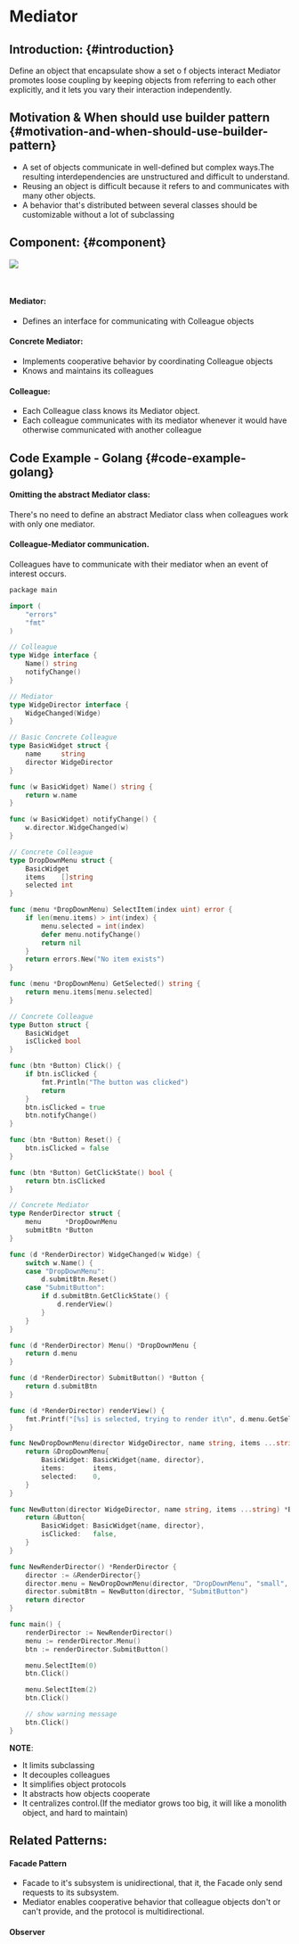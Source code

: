 # Mediator

## Introduction: {#introduction}

​Define an object that encapsulate show a set o f objects interact Mediator promotes loose coupling by keeping objects from referring to each other explicitly, and itlets you vary their interaction independently.

## Motivation & When should use builder pattern {#motivation-and-when-should-use-builder-pattern}

* A set of objects communicate in well-defined but complex ways.The resulting  interdependencies are unstructured and difficult to understand.
* Reusing an object is difficult because it refers to and communicates with many   other objects.
* A behavior that's distributed between several classes should be customizable  without a lot of subclassing

## Component: {#component}

![](../.gitbook/assets/image%20%284%29.png)

​

#### Mediator:

* Defines an interface for communicating with Colleague objects

#### Concrete Mediator:

* Implements cooperative behavior by coordinating Colleague objects
* Knows and maintains its colleagues

#### Colleague:

* Each Colleague class knows its Mediator object.
* Each colleague communicates with its mediator whenever it would have  otherwise communicated with another colleague

## Code Example - Golang {#code-example-golang}

#### Omitting the abstract Mediator class:

There's no need to define an abstractMediator class when colleagues work with only one mediator.

#### Colleague-Mediator communication.

Colleagues have to communicate withtheir mediator when an event of interest occurs.

```go
​​package main

import (
	"errors"
	"fmt"
)

// Colleague
type Widge interface {
	Name() string
	notifyChange()
}

// Mediator
type WidgeDirector interface {
	WidgeChanged(Widge)
}

// Basic Concrete Colleague
type BasicWidget struct {
	name     string
	director WidgeDirector
}

func (w BasicWidget) Name() string {
	return w.name
}

func (w BasicWidget) notifyChange() {
	w.director.WidgeChanged(w)
}

// Concrete Colleague
type DropDownMenu struct {
	BasicWidget
	items    []string
	selected int
}

func (menu *DropDownMenu) SelectItem(index uint) error {
	if len(menu.items) > int(index) {
		menu.selected = int(index)
		defer menu.notifyChange()
		return nil
	}
	return errors.New("No item exists")
}

func (menu *DropDownMenu) GetSelected() string {
	return menu.items[menu.selected]
}

// Concrete Colleague
type Button struct {
	BasicWidget
	isClicked bool
}

func (btn *Button) Click() {
	if btn.isClicked {
		fmt.Println("The button was clicked")
		return
	}
	btn.isClicked = true
	btn.notifyChange()
}

func (btn *Button) Reset() {
	btn.isClicked = false
}

func (btn *Button) GetClickState() bool {
	return btn.isClicked
}

// Concrete Mediator
type RenderDirector struct {
	menu      *DropDownMenu
	submitBtn *Button
}

func (d *RenderDirector) WidgeChanged(w Widge) {
	switch w.Name() {
	case "DropDownMenu":
		d.submitBtn.Reset()
	case "SubmitButton":
		if d.submitBtn.GetClickState() {
			d.renderView()
		}
	}
}

func (d *RenderDirector) Menu() *DropDownMenu {
	return d.menu
}

func (d *RenderDirector) SubmitButton() *Button {
	return d.submitBtn
}

func (d *RenderDirector) renderView() {
	fmt.Printf("[%s] is selected, trying to render it\n", d.menu.GetSelected())
}

func NewDropDownMenu(director WidgeDirector, name string, items ...string) *DropDownMenu {
	return &DropDownMenu{
		BasicWidget: BasicWidget{name, director},
		items:       items,
		selected:    0,
	}
}

func NewButton(director WidgeDirector, name string, items ...string) *Button {
	return &Button{
		BasicWidget: BasicWidget{name, director},
		isClicked:   false,
	}
}

func NewRenderDirector() *RenderDirector {
	director := &RenderDirector{}
	director.menu = NewDropDownMenu(director, "DropDownMenu", "small", "mid", "big")
	director.submitBtn = NewButton(director, "SubmitButton")
	return director
}

func main() {
	renderDirector := NewRenderDirector()
	menu := renderDirector.Menu()
	btn := renderDirector.SubmitButton()

	menu.SelectItem(0)
	btn.Click()

	menu.SelectItem(2)
	btn.Click()

	// show warning message
	btn.Click()
}

```

**NOTE**:

* It limits subclassing
* It decouples colleagues
* It simplifies object protocols
* It abstracts how objects cooperate
* It centralizes control.\(If the mediator grows too big, it will like a monolith object, and hard to maintain\)

## ​Related Patterns:

#### Facade Pattern

* Facade to it's subsystem is unidirectional, that it, the Facade only send requests to its subsystem.
* Mediator enables cooperative behavior that colleague objects don't or  can't provide, and the protocol is multidirectional.

#### Observer

​

​

